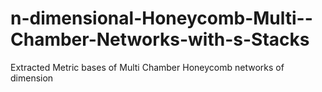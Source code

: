 # n-dimensional-Honeycomb-Multi--Chamber-Networks-with-s-Stacks
Extracted Metric bases of Multi Chamber  Honeycomb networks of dimension 
